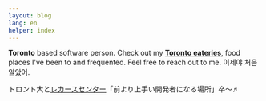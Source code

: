 ```yaml
---
layout: blog
lang: en
helper: index
---
```

<p><strong>Toronto</strong> based software person. Check out my <a href="/special/mini-foodie"><strong>Toronto eateries</strong></a>, food places I've been to and frequented. Feel free to reach out to me. 이제야 처음 알았어.</p>

<p><i class="rc_scout_logo"></i>トロント大と<a class="rc_scout_link" href="https://www.recurse.com/scout/click?t=cc74892db19d21d54b2dc4eec4caafbe">レカースセンター</a>「前より上手い開発者になる場所」卒〜♬</p>
